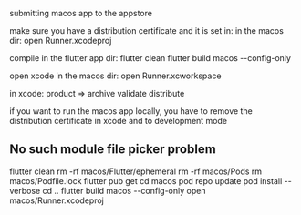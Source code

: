 
submitting macos app to the appstore

make sure you have a distribution certificate and it is set in:
in the macos dir:  open Runner.xcodeproj 


compile in the flutter app dir:
  flutter clean
  flutter build macos --config-only

open xcode in the macos dir:
  open Runner.xcworkspace

in xcode: 
  product => archive
          validate
          distribute

if you want to run the macos app locally, you have to remove the distribution certificate in xcode and to development mode

## No such module file picker problem
flutter clean
rm -rf macos/Flutter/ephemeral
rm -rf macos/Pods
rm macos/Podfile.lock
flutter pub get
cd macos
pod repo update
pod install --verbose
cd ..
flutter build macos --config-only
open macos/Runner.xcodeproj

